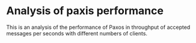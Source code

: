 # Analysis of paxis performance
This is an analysis of the performance of Paxos in throughput of accepted messages per seconds with different numbers of clients.
